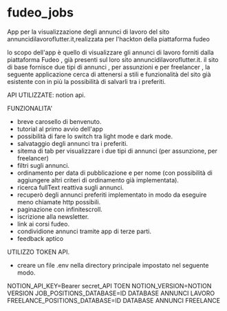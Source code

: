 # fudeo_jobs
App per la visualizzazione degli annunci di lavoro del sito annuncidilavoroflutter.it,realizzata per l'hackton della piattaforma fudeo  

lo scopo dell'app è quello di visualizzare gli annunci di lavoro forniti dalla piattaforma Fudeo , già presenti sul loro sito
annuncidilavoroflutter.it.
il sito di base fornisce due tipi di annunci , per assunzioni e per freelancer , la seguente applicazione cerca di attenersi a stili e 
funzionalità del sito già esistente con in più la possibilità di salvarli tra i preferiti.

API UTILIZZATE: notion api.

FUNZIONALITA'

- breve carosello di benvenuto.
- tutorial al primo avvio  dell'app
- possibilità di fare lo switch tra light mode e dark mode.
- salvataggio degli annunci tra i preferiti.
- sitema di tab per visualizzare  i due tipi di annunci (per assunzione, per freelancer)
- filtri sugli annunci.
- ordinamento per data di pubblicazione e per nome (con possibilità di aggiungere altri criteri di ordinamento già implementata).
- ricerca fullText reattiva sugli annunci.
- recuperò degli annunci preferiti implementato in modo da eseguire meno chiamate http possibili.
- paginazione con infinitescroll.
- iscrizione alla newsletter.
- link ai corsi fudeo.
- condividione annunci tramite app di terze parti.
- feedback aptico 

UTILIZZO TOKEN API.

- creare un file .env nella directory principale impostato nel seguente modo.


NOTION_API_KEY=Bearer secret_API TOEN
NOTION_VERSION=NOTION VERSION
JOB_POSITIONS_DATABASE=ID DATABASE ANNUNCI LAVORO
FREELANCE_POSITIONS_DATABASE=ID DATABASE ANNUNCI FREELANCE
